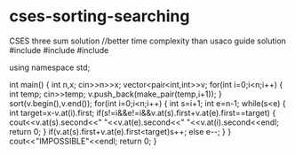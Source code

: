 # cses-sorting-searching
CSES three sum solution
//better time complexity than usaco guide solution
#include <iostream>
#include <vector>
#include <algorithm>

using namespace std;

int main() {
    int n,x;
    cin>>n>>x;
    vector<pair<int,int>>v;
    for(int i=0;i<n;i++)
    {
        int temp;
        cin>>temp;
        v.push_back(make_pair(temp,i+1));
    }
    sort(v.begin(),v.end());
    for(int i=0;i<n;i++)
    {
        int s=i+1;
        int e=n-1;
        while(s<e)
        {
            int target=x-v.at(i).first;
            if(s!=i&&e!=i&&v.at(s).first+v.at(e).first==target)
            {
                cout<<v.at(s).second<<" "<<v.at(e).second<<" "<<v.at(i).second<<endl;
                return 0;
            }
            if(v.at(s).first+v.at(e).first<target)s++;
            else e--;
        }
    }
    cout<<"IMPOSSIBLE"<<endl;
    return 0;
}
